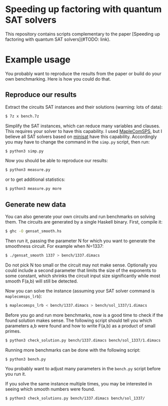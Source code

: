 # Speeding up factoring with quantum SAT solvers

This repository contains scripts complementary to the paper
[Speeding up factoring with quantum SAT solvers](#TODO: link).


# Example usage

You probably want to reproduce the results from the paper or build
do your own benchmarking. Here is how you could do that.


## Reproduce our results

Extract the circuits SAT instances and their solutions (warning: lots
of data):

```bash
$ 7z x bench.7z
```

Simplify the SAT instances, which can reduce many variables and
clauses. This requires your solver to have this capability. I used
[MapleComSPS](https://sites.google.com/a/gsd.uwaterloo.ca/maplesat/),
but I believe all SAT solvers based on [minisat](http://minisat.se/)
have this capability. Accordingly you may have to change the command in
the `simp.py` script, then run:

```bash
$ python3 simp.py
```

Now you should be able to reproduce our results:

```bash
$ python3 measure.py
```

or to get additional statistics:

```bash
$ python3 measure.py more
```

## Generate new data

You can also generate your own circuits and run benchmarks on solving
them. The circuits are generated by a single Haskell binary. First,
compile it:

```bash
$ ghc -O gensat_smooth.hs
```

Then run it, passing the parameter N for which you want to generate
the smoothness circuit. For example when N=1337:

```bash
$ ./gensat_smooth 1337 > bench/1337.dimacs
```

Do not pick N too small or the circuit may not make sense. Optionally you could
include a second parameter that limits the size of the exponents to some
constant, which shrinks the circuit input size significantly while most smooth
F(a,b) will still be detected.

Now you can solve the instance (assuming your SAT solver command is `maplecomsps_lrb`):

```bash
$ maplecomsps_lrb < bench/1337.dimacs > bench/sol_1337/1.dimacs
```

Before you go and run more benchmarks, now is a good time to check if the found
solution makes sense. The following script should tell you which parameters a,b
were found and how to write F(a,b) as a product of small primes.

```bash
$ python3 check_solution.py bench/1337.dimacs bench/sol_1337/1.dimacs
```

Running more benchmarks can be done with the following script:

```bash
$ python3 bench.py
```

You probably want to adjust many parameters in the `bench.py` script before
you run it.

If you solve the same instance multiple times, you may be interested in
seeing which smooth numbers were found.

```bash
$ python3 check_solutions.py bench/1337.dimacs bench/sol_1337/
```


